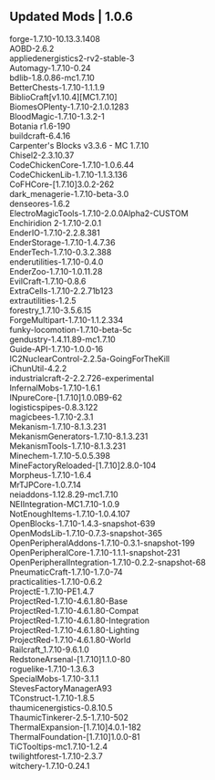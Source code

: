 ## Updated Mods | 1.0.6

forge-1.7.10-10.13.3.1408<br>
AOBD-2.6.2<br>
appliedenergistics2-rv2-stable-3<br>
Automagy-1.7.10-0.24<br>
bdlib-1.8.0.86-mc1.7.10<br>
BetterChests-1.7.10-1.1.1.9<br>
BiblioCraft[v1.10.4][MC1.7.10]<br>
BiomesOPlenty-1.7.10-2.1.0.1283<br>
BloodMagic-1.7.10-1.3.2-1<br>
Botania r1.6-190<br>
buildcraft-6.4.16<br>
Carpenter's Blocks v3.3.6 - MC 1.7.10<br>
Chisel2-2.3.10.37<br>
CodeChickenCore-1.7.10-1.0.6.44<br>
CodeChickenLib-1.7.10-1.1.3.136<br>
CoFHCore-[1.7.10]3.0.2-262<br>
dark_menagerie-1.7.10-beta-3.0<br>
denseores-1.6.2<br>
ElectroMagicTools-1.7.10-2.0.0Alpha2-CUSTOM<br>
Enchiridion 2-1.7.10-2.0.1<br>
EnderIO-1.7.10-2.2.8.381<br>
EnderStorage-1.7.10-1.4.7.36<br>
EnderTech-1.7.10-0.3.2.388<br>
enderutilities-1.7.10-0.4.0<br>
EnderZoo-1.7.10-1.0.11.28<br>
EvilCraft-1.7.10-0.8.6<br>
ExtraCells-1.7.10-2.2.71b123<br>
extrautilities-1.2.5<br>
forestry_1.7.10-3.5.6.15<br>
ForgeMultipart-1.7.10-1.1.2.334<br>
funky-locomotion-1.7.10-beta-5c<br>
gendustry-1.4.11.89-mc1.7.10<br>
Guide-API-1.7.10-1.0.0-16<br>
IC2NuclearControl-2.2.5a-GoingForTheKill<br>
iChunUtil-4.2.2<br>
industrialcraft-2-2.2.726-experimental<br>
InfernalMobs-1.7.10-1.6.1<br>
INpureCore-[1.7.10]1.0.0B9-62<br>
logisticspipes-0.8.3.122<br>
magicbees-1.7.10-2.3.1<br>
Mekanism-1.7.10-8.1.3.231<br>
MekanismGenerators-1.7.10-8.1.3.231<br>
MekanismTools-1.7.10-8.1.3.231<br>
Minechem-1.7.10-5.0.5.398<br>
MineFactoryReloaded-[1.7.10]2.8.0-104<br>
Morpheus-1.7.10-1.6.4<br>
MrTJPCore-1.0.7.14<br>
neiaddons-1.12.8.29-mc1.7.10<br>
NEIIntegration-MC1.7.10-1.0.9<br>
NotEnoughItems-1.7.10-1.0.4.107<br>
OpenBlocks-1.7.10-1.4.3-snapshot-639<br>
OpenModsLib-1.7.10-0.7.3-snapshot-365<br>
OpenPeripheralAddons-1.7.10-0.3.1-snapshot-199<br>
OpenPeripheralCore-1.7.10-1.1.1-snapshot-231<br>
OpenPeripheralIntegration-1.7.10-0.2.2-snapshot-68<br>
PneumaticCraft-1.7.10-1.7.0-74<br>
practicalities-1.7.10-0.6.2<br>
ProjectE-1.7.10-PE1.4.7<br>
ProjectRed-1.7.10-4.6.1.80-Base<br>
ProjectRed-1.7.10-4.6.1.80-Compat<br>
ProjectRed-1.7.10-4.6.1.80-Integration<br>
ProjectRed-1.7.10-4.6.1.80-Lighting<br>
ProjectRed-1.7.10-4.6.1.80-World<br>
Railcraft_1.7.10-9.6.1.0<br>
RedstoneArsenal-[1.7.10]1.1.0-80<br>
roguelike-1.7.10-1.3.6.3<br>
SpecialMobs-1.7.10-3.1.1<br>
StevesFactoryManagerA93<br>
TConstruct-1.7.10-1.8.5<br>
thaumicenergistics-0.8.10.5<br>
ThaumicTinkerer-2.5-1.7.10-502<br>
ThermalExpansion-[1.7.10]4.0.1-182<br>
ThermalFoundation-[1.7.10]1.0.0-81<br>
TiCTooltips-mc1.7.10-1.2.4<br>
twilightforest-1.7.10-2.3.7<br>
witchery-1.7.10-0.24.1

